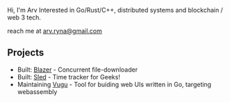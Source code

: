 Hi, I'm Arv
Interested in Go/Rust/C++, distributed systems and blockchain / web 3 tech.

reach me at arv.ryna@gmail.com 
## Projects
* Built: [Blazer](https://github.com/arvryna/blazer) - Concurrent file-downloader
* Built: [Sled](https://github.com/arvryna/sled) - Time tracker for Geeks!
* Maintaining [Vugu](https://github.com/vugu/vugu) - Tool for buiding web UIs written in Go, targeting webassembly

<!-- * Contributing: [Pigeomail](https://github.com/requiemofthesouls/pigeomail) - Service that provides securely personal email addresses -->

<!-- <img align="left" src="https://github-readme-stats.vercel.app/api/top-langs/?username=arvryna&hide=html,ruby, scss" /> -->


